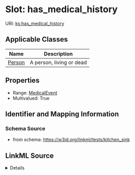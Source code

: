# Slot: has_medical_history

URI: [ks:has_medical_history](https://w3id.org/linkml/tests/kitchen_sink/has_medical_history)



<!-- no inheritance hierarchy -->




## Applicable Classes

| Name | Description |
| --- | --- |
[Person](Person.md) | A person, living or dead






## Properties

* Range: [MedicalEvent](MedicalEvent.md)
* Multivalued: True







## Identifier and Mapping Information







### Schema Source


* from schema: https://w3id.org/linkml/tests/kitchen_sink




## LinkML Source

<details>
```yaml
name: has medical history
in_subset:
- subset B
from_schema: https://w3id.org/linkml/tests/kitchen_sink
rank: 5
multivalued: true
alias: has_medical_history
domain_of:
- Person
range: MedicalEvent
inlined: true
inlined_as_list: true

```
</details>
